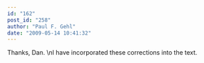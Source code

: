 ```yaml
---
id: "162"
post_id: "258"
author: "Paul F. Gehl"
date: "2009-05-14 10:41:32"
---
```

Thanks, Dan. \nI have incorporated these corrections into the text.
